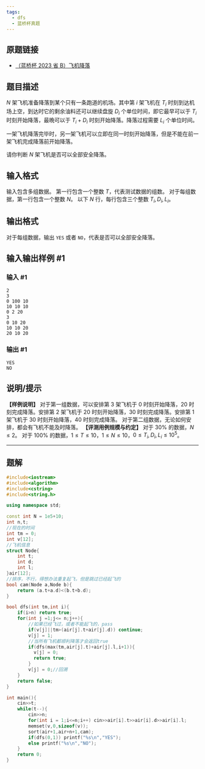 ```yaml
---
tags:
  - dfs
  - 蓝桥杯真题
---
```

## 原题链接
- [（蓝桥杯 2023 省 B）飞机降落](https://www.luogu.com.cn/problem/P9241)
## 题目描述

$N$ 架飞机准备降落到某个只有一条跑道的机场。其中第 $i$ 架飞机在 $T_{i}$ 时刻到达机场上空，到达时它的剩余油料还可以继续盘旋 $D_{i}$ 个单位时间，即它最早可以于 $T_{i}$ 时刻开始降落，最晩可以于 $T_{i}+D_{i}$ 时刻开始降落。降落过程需要 $L_{i}$ 个单位时间。

一架飞机降落完毕时，另一架飞机可以立即在同一时刻开始降落，但是不能在前一架飞机完成降落前开始降落。

请你判断 $N$ 架飞机是否可以全部安全降落。
## 输入格式
输入包含多组数据。
第一行包含一个整数 $T$，代表测试数据的组数。
对于每组数据，第一行包含一个整数 $N$。
以下 $N$ 行，每行包含三个整数 $T_{i},D_{i},L_{i}$。
## 输出格式
对于每组数据，输出 `YES` 或者 `NO`，代表是否可以全部安全降落。
## 输入输出样例 #1
### 输入 #1

```
2
3
0 100 10
10 10 10
0 2 20
3
0 10 20
10 10 20
20 10 20
```
### 输出 #1

```
YES
NO
```
## 说明/提示
**【样例说明】**
对于第一组数据，可以安排第 3 架飞机于 0 时刻开始降落，20 时刻完成降落。安排第 2 架飞机于 20 时刻开始降落，30 时刻完成降落。安排第 1 架飞机于 30 时刻开始降落，40 时刻完成降落。
对于第二组数据，无论如何安排，都会有飞机不能及时降落。
**【评测用例规模与约定】**
对于 $30 \%$ 的数据，$N \leq 2$。
对于 $100 \%$ 的数据，$1 \leq T \leq 10$，$1 \leq N \leq 10$，$0 \leq T_{i},D_{i},L_{i} \leq 10^{5}$。 

---
## 题解
```cpp
#include<iostream>
#include<algorithm>
#include<cstring>
#include<string.h>

using namespace std;

const int N = 1e5+10;
int n,t;
//现在的时间
int tm = 0;
int v[12];
//飞机信息
struct Node{
    int t;
    int d;
    int l;
}air[12];
//排序，不行，得想办法重复起飞，但是跳过已经起飞的
bool cam(Node a,Node b){
    return (a.t+a.d)<(b.t+b.d);
}

bool dfs(int tm,int i){ 
    if(i>n) return true;
    for(int j =1;j<= n;j++){
        //如果已经飞过，或者不能起飞的，pass
        if(v[j]||tm>(air[j].t+air[j].d)) continue;
        v[j] = 1;
        //当所有飞机都顺利降落才会返回true
        if(dfs(max(tm,air[j].t)+air[j].l,i+1)){
          v[j] = 0;
          return true;
        }
        v[j] = 0;//回溯
    }
    return false;
}

int main(){
    cin>>t;
    while(t--){
        cin>>n;
        for(int i = 1;i<=n;i++) cin>>air[i].t>>air[i].d>>air[i].l;
        memset(v,0,sizeof(v));
        sort(air+1,air+n+1,cam);
        if(dfs(0,1)) printf("%s\n","YES");
        else printf("%s\n","NO");
    }
    return 0;
}
```